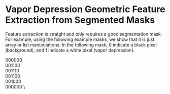 # Vapor Depression Geometric Feature Extraction from Segmented Masks

Feature extraction is straight and only requires a good segmentation mask. For example, using the following example masks, we show that it is just array or list manipulations. In the following mask, 0 indicate a black pixel (background), and 1 indicate a white pixel (vapor depression). 

000000 \
001100 \
001110 \
001100 \
001000 \
000000 \
